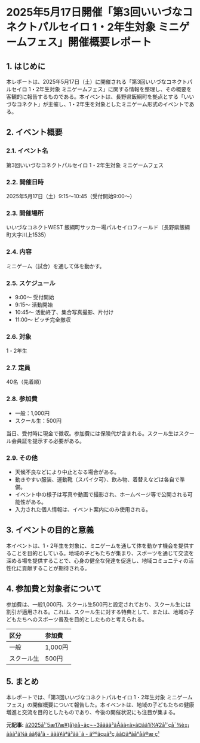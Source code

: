 # 2025年5月17日開催「第3回いいづなコネクトパルセイロ 1・2年生対象 ミニゲームフェス」開催概要レポート

## 1. はじめに

本レポートは、2025年5月17日（土）に開催される「第3回いいづなコネクトパルセイロ 1・2年生対象 ミニゲームフェス」に関する情報を整理し、その概要を客観的に報告するものである。本イベントは、長野県飯綱町を拠点とする「いいづなコネクト」が主催し、1・2年生を対象としたミニゲーム形式のイベントである。

## 2. イベント概要

### 2.1. イベント名

第3回いいづなコネクトパルセイロ 1・2年生対象 ミニゲームフェス

### 2.2. 開催日時

2025年5月17日（土）9:15～10:45（受付開始9:00～）

### 2.3. 開催場所

いいづなコネクトWEST 飯綱町サッカー場パルセイロフィールド（長野県飯綱町大字川上1535）

### 2.4. 内容

ミニゲーム（試合）を通して体を動かす。

### 2.5. スケジュール

* 9:00～ 受付開始
* 9:15～ 活動開始
* 10:45～ 活動終了、集合写真撮影、片付け
* 11:00～ ピッチ完全撤収

### 2.6. 対象

1・2年生

### 2.7. 定員

40名（先着順）

### 2.8. 参加費

* 一般：1,000円
* スクール生：500円

 当日、受付時に現金で徴収。参加費には保険代が含まれる。スクール生はスクール会員証を提示する必要がある。

### 2.9. その他

* 天候不良などにより中止となる場合がある。
* 動きやすい服装、運動靴（スパイク可）、飲み物、着替えなどは各自で準備。
* イベント中の様子は写真や動画で撮影され、ホームページ等で公開される可能性がある。
* 入力された個人情報は、イベント案内にのみ使用される。

## 3. イベントの目的と意義

本イベントは、1・2年生を対象に、ミニゲームを通して体を動かす機会を提供することを目的としている。地域の子どもたちが集まり、スポーツを通じて交流を深める場を提供することで、心身の健全な発達を促進し、地域コミュニティの活性化に貢献することが期待される。

## 4. 参加費と対象者について

参加費は、一般1,000円、スクール生500円と設定されており、スクール生には割引が適用される。これは、スクール生に対する特典として、または、地域の子どもたちへのスポーツ普及を目的としたものと考えられる。

| 区分 | 参加費 |
| :------- | :----- |
| 一般 | 1,000円 |
| スクール生 | 500円 |

## 5. まとめ

本レポートでは、「第3回いいづなコネクトパルセイロ 1・2年生対象 ミニゲームフェス」の開催概要について報告した。本イベントは、地域の子どもたちの健康増進と交流を目的としたものであり、今後の開催状況にも注目が集まる。


**元記事:** [ã2025å¹´5æ17æ¥(å)éå¬ãç¬¬3åããã³ãÃãã«ã»ã¤ã­ã1ï½¥2å¹´çå¯¾è±¡ ããã²ã¼ã ãã§ã¹ã - ããã¥ãªã³ãã¯ã - äººãçµã³ç¸ãã¤ãªãå°åã®æ ç¹](https://iizuna.jp/event/11911.html)
